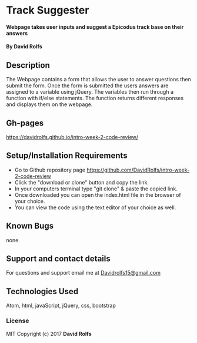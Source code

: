 # Track Suggester

#### Webpage takes user inputs and suggest a Epicodus track base on their answers

#### By David Rolfs

## Description
The Webpage contains a form that allows the user to answer questions then submit the form. Once the form is submitted the users answers are assigned to a variable using jQuery. The variables then run through a function with if/else statements. The function returns different responses and displays them on the webpage.

## Gh-pages

https://davidrolfs.github.io/intro-week-2-code-review/

## Setup/Installation Requirements

* Go to Github repository page https://github.com/DavidRolfs/intro-week-2-code-review
* Click the "download or clone" button and copy the link.
* In your computers terminal type "git clone" & paste the copied link.
* Once downloaded you can open the index.html file in the browser of your choice.
* You can view the code using the text editor of your choice as well.


## Known Bugs
none.

## Support and contact details

For questions and support email me at Davidrolfs15@gmail.com  

## Technologies Used

Atom,
html,
javaScript,
jQuery,
css,
bootstrap

### License

MIT Copyright (c) 2017 **David Rolfs**
